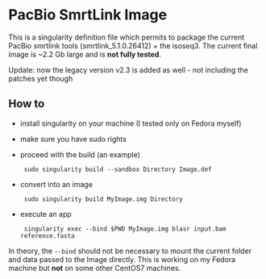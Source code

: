 # PacBio SmrtLink Image

This is a singularity definition file which permits to package the current PacBio smrtlink tools (smrtlink_5.1.0.26412) + the isoseq3.
The current final image is ~2.2 Gb large and is **not fully tested**.

Update: now the legacy version v2.3 is added as well - not including the patches yet though


## How to

 - install singularity on your machine (I tested only on Fedora myself)
 - make sure you have sudo rights
 - proceed with the build (an example)

        sudo singularity build --sandbox Directory Image.def
 
 - convert into an image

        sudo singularity build MyImage.img Directory

 - execute an app

        singularity exec --bind $PWD MyImage.img blasr input.bam reference.fasta
        
 In theory, the ``--bind`` should not be necessary to mount the current folder and data passed to the Image directly.
 This is working on my Fedora machine but **not** on some other CentOS7 machines.
